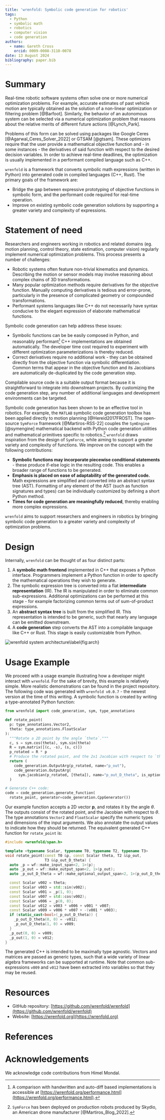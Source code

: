 ```yaml
---
title: 'wrenfold: Symbolic code generation for robotics'
tags:
  - Python
  - symbolic math
  - robotics
  - computer vision
  - code generation
authors:
  - name: Gareth Cross
    orcid: 0009-0008-3110-0078
date: 13 August 2024
bibliography: paper.bib
---
```


# Summary

Real-time robotic software systems often solve one or more numerical optimization problems. For example, accurate estimates of past vehicle motion are typically obtained as the solution of a non-linear optimization or filtering problem [@Barfoot]. Similarly, the behavior of an autonomous system can be selected via a numerical optimization problem that reasons about the relative merits of different future actions [@Lynch_Park].

Problems of this form can be solved using packages like Google Ceres [@Agarwal_Ceres_Solver_2022] or GTSAM [@gtsam]. These optimizers require that the user provide a mathematical objective function and - in some instances - the derivatives of said function with respect to the desired decision variables. In order to achieve real-time deadlines, the optimization is usually implemented in a performant compiled language such as C++.

`wrenfold` is a framework that converts symbolic math expressions (written in Python) into generated code in compiled languages (C++, Rust). The primary goals of the framework are:

* Bridge the gap between expressive prototyping of objective functions in symbolic form, and the performant code required for real-time operation.
* Improve on existing symbolic code generation solutions by supporting a greater variety and complexity of expressions.

# Statement of need

Researchers and engineers working in robotics and related domains (eg. motion planning, control theory, state estimation, computer vision) regularly implement numerical optimization problems. This process presents a number of challenges:

* Robotic systems often feature non-trivial kinematics and dynamics. Describing the motion or sensor models may involve reasoning about complex chains of 3D transformations.
* Many popular optimization methods require derivatives for the objective function. Manually computing derivatives is tedious and error-prone, particularly in the presence of complicated geometry or compounded transformations.
* Performant systems languages like C++ do not necessarily have syntax conducive to the elegant expression of elaborate mathematical functions.

Symbolic code generation can help address these issues:

* Symbolic functions can be be easily composed in Python, and reasonably performant[^1] C++ implementations are obtained automatically. The developer time cost required to experiment with different optimization parameterizations is thereby reduced.
* Correct derivatives require no additional work - they can be obtained directly from the objective function via symbolic differentiation. Common terms that appear in the objective function and its Jacobians are automatically de-duplicated by the code generation step.

Compilable source code is a suitable output format because it is straightforward to integrate into downstream projects. By customizing the code generation step, any number of additional languages and development environments can be targeted.

[^1]: A comparison with handwritten and auto-diff based implementations is accessible at [https://wrenfold.org/performance.html](https://wrenfold.org/performance.html).

Symbolic code generation has been shown to be an effective tool in robotics. For example, the `MATLAB` symbolic code generation toolbox has been applied directly to motion planning [@Hereid2017FROST]. The open-source `SymForce` framework [@Martiros-RSS-22]  couples the `SymEngine` [@symengine] mathematical backend with Python code generation utilities and mathematical primitives specific to robotics.[^2] `wrenfold` draws inspiration from the design of `SymForce`, while aiming to support a greater variety and complexity of functions. We improve on the concept with the following contributions:

* **Symbolic functions may incorporate piecewise conditional statements** - these produce if-else logic in the resulting code. This enables a broader range of functions to be generated.
* **Emphasis is placed on ease of adaptability of the generated code.** Math expressions are simplified and converted into an abstract syntax tree (AST). Formatting of any element of the AST (such as function signatures and types) can be individually customized by defining a short Python method.
* **Times for code generation are meaningfully reduced**, thereby enabling more complex expressions.

`wrenfold` aims to support researchers and engineers in robotics by bringing symbolic code generation to a greater variety and complexity of optimization problems.

[^2]: `SymForce` has been deployed on production robots produced by Skydio, an American drone manufacturer [@Martiros_Blog_2022].

# Design

Internally, `wrenfold` can be thought of as four distinct parts:

1. A **symbolic math frontend** implemented in C++ that exposes a Python interface. Programmers implement a Python function in order to specify the mathematical operations they wish to generate.
2. The symbolic expression tree is converted into a flat **intermediate representation** (IR). The IR is manipulated in order to eliminate common sub-expressions. Additional optimizations can be performed at this stage - for example factorizing common terms out of sum-of-product expressions.
3. An **abstract syntax tree** is built from the simplified IR. This representation is intended to be generic, such that nearly any language can be emitted downstream.
4. A **code generation** step converts the AST into a compilable language like C++ or Rust. This stage is easily customizable from Python.

![`wrenfold` system architecture\label{fig:arch}](figures/architecture.png)

# Usage Example

We proceed with a usage example illustrating how a developer might interact with `wrenfold`. For the sake of brevity, this example is relatively simple. More realistic demonstrations can be found in the project repository. The following code was generated with `wrenfold v0.0.7` - the newest version at the time of this writing. A symbolic function is created by writing a type-annotated Python function:

```python
from wrenfold import code_generation, sym, type_annotations

def rotate_point(
  p: type_annotations.Vector2,
  theta: type_annotations.FloatScalar
):
  """Rotate a 2D point by the angle `theta`."""
  c, s = sym.cos(theta), sym.sin(theta)
  R = sym.matrix([(c, -s), (s, c)])
  p_rotated = R * p
  # Produce the rotated point, and the 2x1 Jacobian with respect to `theta`.
  return (
    code_generation.OutputArg(p_rotated, name="p_out"),
    code_generation.OutputArg(
      sym.jacobian(p_rotated, [theta]), name="p_out_D_theta", is_optional=True)
  )

# Generate C++ code:
code = code_generation.generate_function(
  rotate_point, generator=code_generation.CppGenerator())
```

Our example function accepts a 2D vector $\mathbf{p}$, and rotates it by the angle $\theta$. The outputs consist of the rotated point, and the Jacobian with respect to $\theta$. The type annotations `Vector2` and `FloatScalar` specify the numeric types and dimensions of the input arguments. We also annotate the output values to indicate how they should be returned. The equivalent generated C++ function for ``rotate_point`` is:
```cpp
#include <wrenfold/span.h>

template <typename Scalar, typename T0, typename T2, typename T3>
void rotate_point(const T0 &p, const Scalar theta, T2 &&p_out,
                  T3 &&p_out_D_theta) {
  auto _p = wf::make_input_span<2, 1>(p);
  auto _p_out = wf::make_output_span<2, 1>(p_out);
  auto _p_out_D_theta = wf::make_optional_output_span<2, 1>(p_out_D_theta);

  const Scalar v002 = theta;
  const Scalar v003 = std::sin(v002);
  const Scalar v001 = _p(1, 0);
  const Scalar v007 = std::cos(v002);
  const Scalar v006 = _p(0, 0);
  const Scalar v012 = v003 * v006 + v001 * v007;
  const Scalar v009 = v006 * v007 + -(v001 * v003);
  if (static_cast<bool>(_p_out_D_theta)) {
    _p_out_D_theta(0, 0) = -v012;
    _p_out_D_theta(1, 0) = v009;
  }
  _p_out(0, 0) = v009;
  _p_out(1, 0) = v012;
}
```
The generated C++ is intended to be maximally type agnostic. Vectors and matrices are passed as generic types, such that a wide variety of linear algebra frameworks can be supported at runtime. Note that common sub-expressions `v009` and `v012` have been extracted into variables so that they may be reused.

# Resources

* GitHub repository: [https://github.com/wrenfold/wrenfold](https://github.com/wrenfold/wrenfold)
* Website: [https://wrenfold.org](https://wrenfold.org)

# References

# Acknowledgements

We acknowledge code contributions from Himel Mondal.
